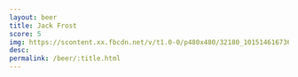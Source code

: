 ```yaml
---
layout: beer
title: Jack Frost
score: 5
img: https://scontent.xx.fbcdn.net/v/t1.0-0/p480x480/32180_10151461673683745_1033363252_n.jpg?oh=f1fc7689fe0c3bec44f7be69a435c0af&oe=5868BD71
desc: 
permalink: /beer/:title.html
---
```

